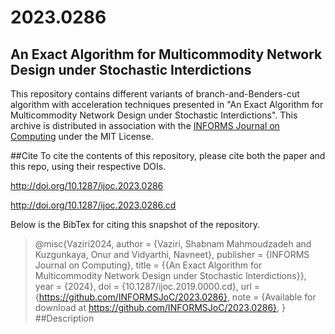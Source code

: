 # 2023.0286
## An Exact Algorithm for Multicommodity Network Design under Stochastic Interdictions
This repository contains different variants of branch-and-Benders-cut algorithm with acceleration techniques presented in "An Exact Algorithm for Multicommodity Network Design under Stochastic Interdictions".
This archive is distributed in association with the [INFORMS Journal on Computing]([https://pages.github.com/](https://pubsonline.informs.org/journal/ijoc)) under the MIT License.


##Cite
To cite the contents of this repository, please cite both the paper and this repo, using their respective DOIs.

http://doi.org/10.1287/ijoc.2023.0286

http://doi.org/10.1287/ijoc.2023.0286.cd

Below is the BibTex for citing this snapshot of the repository.
>@misc{Vaziri2024,
  author =        {Vaziri, Shabnam Mahmoudzadeh and Kuzgunkaya, Onur and Vidyarthi, Navneet},
  publisher =     {INFORMS Journal on Computing},
  title =         {{An Exact Algorithm for Multicommodity Network Design under Stochastic Interdictions}},
  year =          {2024},
  doi =           {10.1287/ijoc.2019.0000.cd},
  url =           {https://github.com/INFORMSJoC/2023.0286},
  note =          {Available for download at https://github.com/INFORMSJoC/2023.0286},
}
##Description
